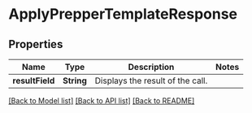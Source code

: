 # ApplyPrepperTemplateResponse

## Properties
Name | Type | Description | Notes
------------ | ------------- | ------------- | -------------
**resultField** | **String** | Displays the result of the call. | 

[[Back to Model list]](../README.md#documentation-for-models) [[Back to API list]](../README.md#documentation-for-api-endpoints) [[Back to README]](../README.md)


